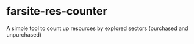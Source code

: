 # farsite-res-counter

A simple tool to count up resources by explored sectors (purchased and unpurchased)
